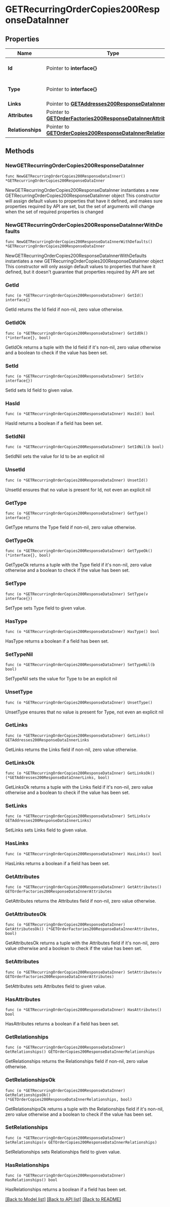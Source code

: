 # GETRecurringOrderCopies200ResponseDataInner

## Properties

Name | Type | Description | Notes
------------ | ------------- | ------------- | -------------
**Id** | Pointer to **interface{}** | The resource&#39;s id | [optional] 
**Type** | Pointer to **interface{}** | The resource&#39;s type | [optional] 
**Links** | Pointer to [**GETAddresses200ResponseDataInnerLinks**](GETAddresses200ResponseDataInnerLinks.md) |  | [optional] 
**Attributes** | Pointer to [**GETOrderFactories200ResponseDataInnerAttributes**](GETOrderFactories200ResponseDataInnerAttributes.md) |  | [optional] 
**Relationships** | Pointer to [**GETOrderCopies200ResponseDataInnerRelationships**](GETOrderCopies200ResponseDataInnerRelationships.md) |  | [optional] 

## Methods

### NewGETRecurringOrderCopies200ResponseDataInner

`func NewGETRecurringOrderCopies200ResponseDataInner() *GETRecurringOrderCopies200ResponseDataInner`

NewGETRecurringOrderCopies200ResponseDataInner instantiates a new GETRecurringOrderCopies200ResponseDataInner object
This constructor will assign default values to properties that have it defined,
and makes sure properties required by API are set, but the set of arguments
will change when the set of required properties is changed

### NewGETRecurringOrderCopies200ResponseDataInnerWithDefaults

`func NewGETRecurringOrderCopies200ResponseDataInnerWithDefaults() *GETRecurringOrderCopies200ResponseDataInner`

NewGETRecurringOrderCopies200ResponseDataInnerWithDefaults instantiates a new GETRecurringOrderCopies200ResponseDataInner object
This constructor will only assign default values to properties that have it defined,
but it doesn't guarantee that properties required by API are set

### GetId

`func (o *GETRecurringOrderCopies200ResponseDataInner) GetId() interface{}`

GetId returns the Id field if non-nil, zero value otherwise.

### GetIdOk

`func (o *GETRecurringOrderCopies200ResponseDataInner) GetIdOk() (*interface{}, bool)`

GetIdOk returns a tuple with the Id field if it's non-nil, zero value otherwise
and a boolean to check if the value has been set.

### SetId

`func (o *GETRecurringOrderCopies200ResponseDataInner) SetId(v interface{})`

SetId sets Id field to given value.

### HasId

`func (o *GETRecurringOrderCopies200ResponseDataInner) HasId() bool`

HasId returns a boolean if a field has been set.

### SetIdNil

`func (o *GETRecurringOrderCopies200ResponseDataInner) SetIdNil(b bool)`

 SetIdNil sets the value for Id to be an explicit nil

### UnsetId
`func (o *GETRecurringOrderCopies200ResponseDataInner) UnsetId()`

UnsetId ensures that no value is present for Id, not even an explicit nil
### GetType

`func (o *GETRecurringOrderCopies200ResponseDataInner) GetType() interface{}`

GetType returns the Type field if non-nil, zero value otherwise.

### GetTypeOk

`func (o *GETRecurringOrderCopies200ResponseDataInner) GetTypeOk() (*interface{}, bool)`

GetTypeOk returns a tuple with the Type field if it's non-nil, zero value otherwise
and a boolean to check if the value has been set.

### SetType

`func (o *GETRecurringOrderCopies200ResponseDataInner) SetType(v interface{})`

SetType sets Type field to given value.

### HasType

`func (o *GETRecurringOrderCopies200ResponseDataInner) HasType() bool`

HasType returns a boolean if a field has been set.

### SetTypeNil

`func (o *GETRecurringOrderCopies200ResponseDataInner) SetTypeNil(b bool)`

 SetTypeNil sets the value for Type to be an explicit nil

### UnsetType
`func (o *GETRecurringOrderCopies200ResponseDataInner) UnsetType()`

UnsetType ensures that no value is present for Type, not even an explicit nil
### GetLinks

`func (o *GETRecurringOrderCopies200ResponseDataInner) GetLinks() GETAddresses200ResponseDataInnerLinks`

GetLinks returns the Links field if non-nil, zero value otherwise.

### GetLinksOk

`func (o *GETRecurringOrderCopies200ResponseDataInner) GetLinksOk() (*GETAddresses200ResponseDataInnerLinks, bool)`

GetLinksOk returns a tuple with the Links field if it's non-nil, zero value otherwise
and a boolean to check if the value has been set.

### SetLinks

`func (o *GETRecurringOrderCopies200ResponseDataInner) SetLinks(v GETAddresses200ResponseDataInnerLinks)`

SetLinks sets Links field to given value.

### HasLinks

`func (o *GETRecurringOrderCopies200ResponseDataInner) HasLinks() bool`

HasLinks returns a boolean if a field has been set.

### GetAttributes

`func (o *GETRecurringOrderCopies200ResponseDataInner) GetAttributes() GETOrderFactories200ResponseDataInnerAttributes`

GetAttributes returns the Attributes field if non-nil, zero value otherwise.

### GetAttributesOk

`func (o *GETRecurringOrderCopies200ResponseDataInner) GetAttributesOk() (*GETOrderFactories200ResponseDataInnerAttributes, bool)`

GetAttributesOk returns a tuple with the Attributes field if it's non-nil, zero value otherwise
and a boolean to check if the value has been set.

### SetAttributes

`func (o *GETRecurringOrderCopies200ResponseDataInner) SetAttributes(v GETOrderFactories200ResponseDataInnerAttributes)`

SetAttributes sets Attributes field to given value.

### HasAttributes

`func (o *GETRecurringOrderCopies200ResponseDataInner) HasAttributes() bool`

HasAttributes returns a boolean if a field has been set.

### GetRelationships

`func (o *GETRecurringOrderCopies200ResponseDataInner) GetRelationships() GETOrderCopies200ResponseDataInnerRelationships`

GetRelationships returns the Relationships field if non-nil, zero value otherwise.

### GetRelationshipsOk

`func (o *GETRecurringOrderCopies200ResponseDataInner) GetRelationshipsOk() (*GETOrderCopies200ResponseDataInnerRelationships, bool)`

GetRelationshipsOk returns a tuple with the Relationships field if it's non-nil, zero value otherwise
and a boolean to check if the value has been set.

### SetRelationships

`func (o *GETRecurringOrderCopies200ResponseDataInner) SetRelationships(v GETOrderCopies200ResponseDataInnerRelationships)`

SetRelationships sets Relationships field to given value.

### HasRelationships

`func (o *GETRecurringOrderCopies200ResponseDataInner) HasRelationships() bool`

HasRelationships returns a boolean if a field has been set.


[[Back to Model list]](../README.md#documentation-for-models) [[Back to API list]](../README.md#documentation-for-api-endpoints) [[Back to README]](../README.md)


